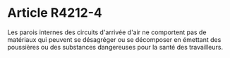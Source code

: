 # Article R4212-4

  
Les parois internes des circuits d'arrivée d'air ne comportent pas de matériaux qui peuvent se désagréger ou se décomposer en émettant des poussières ou des substances dangereuses pour la santé des travailleurs.